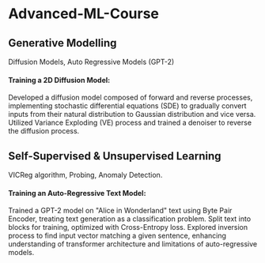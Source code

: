 # Advanced-ML-Course

## Generative Modelling
Diffusion Models, Auto Regressive Models (GPT-2)

#### Training a 2D Diffusion Model:
Developed a diffusion model composed of forward and reverse processes, implementing stochastic differential equations (SDE) to gradually convert inputs from their natural distribution to Gaussian distribution and vice versa. Utilized Variance Exploding (VE) process and trained a denoiser to reverse the diffusion process.


## Self-Supervised &amp; Unsupervised Learning
VICReg algorithm, Probing, Anomaly Detection.

#### Training an Auto-Regressive Text Model:
Trained a GPT-2 model on "Alice in Wonderland" text using Byte Pair Encoder, treating text generation as a classification problem. Split text into blocks for training, optimized with Cross-Entropy loss. Explored inversion process to find input vector matching a given sentence, enhancing understanding of transformer architecture and limitations of auto-regressive models.
